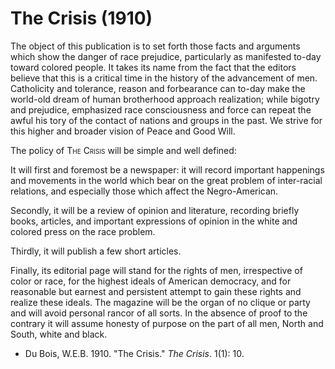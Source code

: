 # The Crisis (1910)

The object of this publication is to set forth those facts and arguments which show the danger of race prejudice, particularly as manifested to-day toward colored people. It takes its name from the fact that the editors believe that this is a critical time in the history of the advancement of men. Catholicity and tolerance, reason and forbearance can to-day make the world-old dream of human brotherhood approach realization; while bigotry and prejudice, emphasized race consciousness and force can repeat the awful his tory of the contact of nations and groups in the past. We strive for this higher and broader vision of Peace and Good Will.     

The policy of <span style="font-variant:small-caps;">The Crisis</span> will be simple and well defined:       

It will first and foremost be a newspaper: it will record important happenings and movements in the world which bear on the great problem of inter-racial relations, and especially those which affect the Negro-American.     

Secondly, it will be a review of opinion and literature, recording briefly books, articles, and important expressions of opinion in the white and colored press on the race problem.      

Thirdly, it will publish a few short articles.

Finally, its editorial page will stand for the rights of men, irrespective of color or race, for the highest ideals of American democracy, and for reasonable but earnest and persistent attempt to gain these rights and realize these ideals. The magazine will be the organ of no clique or party and will avoid personal rancor of all sorts. In the absence of proof to the contrary it will assume honesty of purpose on the part of all men, North and South, white and black.

* Du Bois, W.E.B. 1910. "The Crisis." *The Crisis*. 1(1): 10.